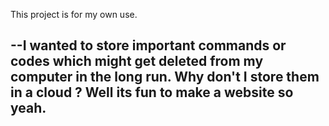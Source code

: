 This project is for my own use. 

--I wanted to store important commands or codes which might get deleted from my computer in the long run. Why don't I store them in a cloud ? Well its fun to make a website so yeah.
--
